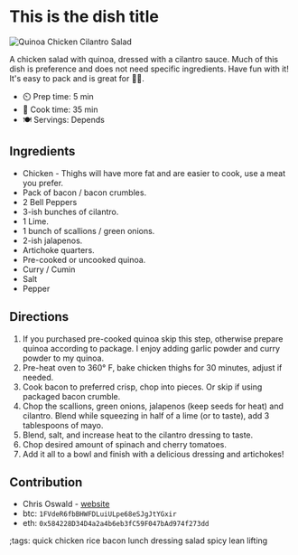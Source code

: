 # This is the dish title
![Quinoa Chicken Cilantro Salad](pix/quinoa-chicken-cilantro-salad.webp)

A chicken salad with quinoa, dressed with a cilantro sauce. Much of this dish is preference and does not need specific ingredients. Have fun with it! It's easy to pack and is great for 🏋️‍♂️.

- ⏲️ Prep time: 5 min
- 🍳 Cook time: 35 min
- 🍽️ Servings: Depends

## Ingredients

- Chicken - Thighs will have more fat and are easier to cook, use a meat you prefer.
- Pack of bacon / bacon crumbles.
- 2 Bell Peppers
- 3-ish bunches of cilantro.
- 1 Lime.
- 1 bunch of scallions / green onions.
- 2-ish jalapenos. 
- Artichoke quarters.
- Pre-cooked or uncooked quinoa.
- Curry / Cumin
- Salt
- Pepper


## Directions

1. If you purchased pre-cooked quinoa skip this step, otherwise prepare quinoa according to package. I enjoy adding garlic powder and curry powder to my quinoa. 
2. Pre-heat oven to 360° F, bake chicken thighs for 30 minutes, adjust if needed.
3. Cook bacon to preferred crisp, chop into pieces. Or skip if using packaged bacon crumble. 
3. Chop the scallions, green onions, jalapenos (keep seeds for heat) and cilantro. Blend while squeezing in half of a lime (or to taste), add 3 tablespoons of mayo. 
4. Blend, salt, and increase heat to the cilantro dressing to taste.
5. Chop desired amount of spinach and cherry tomatoes. 
6. Add it all to a bowl and finish with a delicious dressing and artichokes!

## Contribution


- Chris Oswald - [website](https://keybase.io/cws)
- btc: `1FVdeR6fbBHWFDLuiULpe68eSJgJtYGxir`
- eth: `0x584228D34D4a2a4b6eb3fC59F047bAd974f273dd`

;tags: quick chicken rice bacon lunch dressing salad spicy lean lifting 
